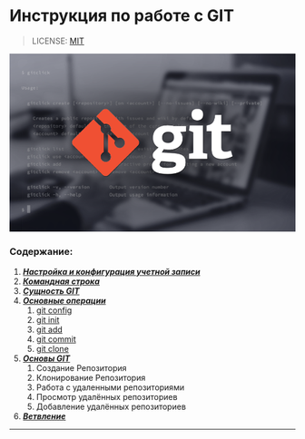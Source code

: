 # Инструкция по работе с GIT

>  LICENSE: [MIT](./license.md "Посмотреть лицензию")


![git-logo](./assets/git-logo.png)

 
### Содержание:
1. ***[Настройка и конфигурация учетной записи](./accountsettings.md)***
2. ***[Командная строка](./commandline.md)***
3.  ***[Сущность GIT](./entity.md)***
4. ***[Основные операции](./BasicOperations.md)*** 
    1. [git config](/Gitconfig.md)
    2. [git init](/GitInit.md)
    3. [git add](/GitAdd.md)
    4. [git commit](/GitCommit.md)
    5. [git clone](/GitClone.md)
5. ***[Основы GIT](./Basics.md)*** 
    1. Создание Репозитория
    2. Клонирование Репозитория
    3. Работа с удаленными репозиториями
    4. Просмотр удалённых репозиториев
    5. Добавление удалённых репозиториев
6.  ***[Ветвление](./branching.md)***

---
